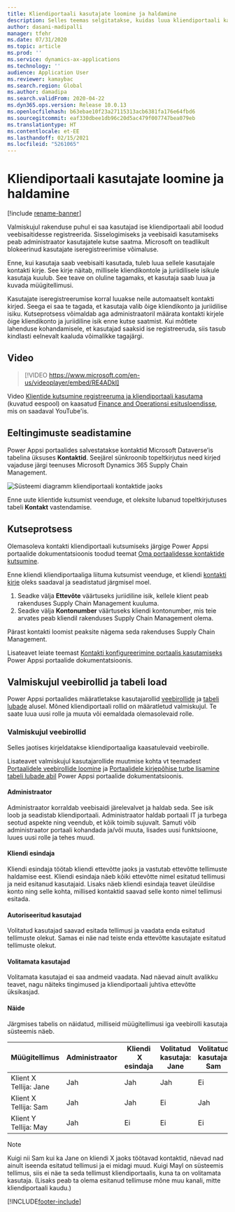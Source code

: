 ```yaml
---
title: Kliendiportaali kasutajate loomine ja haldamine
description: Selles teemas selgitatakse, kuidas luua kliendiportaali kasutajakontosid ja seadistada neile lubasid.
author: dasani-madipalli
manager: tfehr
ms.date: 07/31/2020
ms.topic: article
ms.prod: ''
ms.service: dynamics-ax-applications
ms.technology: ''
audience: Application User
ms.reviewer: kamaybac
ms.search.region: Global
ms.author: damadipa
ms.search.validFrom: 2020-04-22
ms.dyn365.ops.version: Release 10.0.13
ms.openlocfilehash: b63ebae10f23a27115313acb6381fa176e64fbd6
ms.sourcegitcommit: eaf330dbee1db96c20d5ac479f007747bea079eb
ms.translationtype: HT
ms.contentlocale: et-EE
ms.lasthandoff: 02/15/2021
ms.locfileid: "5261065"
---
```

# <a name="create-and-manage-customer-portal-users"></a>Kliendiportaali kasutajate loomine ja haldamine

[!include [rename-banner](~/includes/cc-data-platform-banner.md)]

Valmiskujul rakenduse puhul ei saa kasutajad ise kliendiportaali abil loodud veebisaitidesse registreerida. Sisselogimiseks ja veebisaidi kasutamiseks peab administraator kasutajatele kutse saatma. Microsoft on teadlikult blokeerinud kasutajate iseregistreerimise võimaluse.

Enne, kui kasutaja saab veebisaiti kasutada, tuleb luua sellele kasutajale kontakti kirje. See kirje näitab, millisele kliendikontole ja juriidilisele isikule kasutaja kuulub. See teave on oluline tagamaks, et kasutaja saab luua ja kuvada müügitellimusi.

Kasutajate iseregistreerumise korral luuakse neile automaatselt kontakti kirjed. Seega ei saa te tagada, et kasutaja valib õige kliendikonto ja juriidilise isiku. Kutseprotsess võimaldab aga administraatoril määrata kontakti kirjele õige kliendikonto ja juriidiline isik enne kutse saatmist. Kui mõtlete lahenduse kohandamisele, et kasutajad saaksid ise registreeruda, siis tasub kindlasti eelnevalt kaaluda võimalikke tagajärgi.

## <a name="video"></a>Video
> [!VIDEO https://www.microsoft.com/en-us/videoplayer/embed/RE4ADkI]

Video [Klientide kutsumine registreeruma ja kliendiportaali kasutama](https://youtu.be/drGUYHX9QIQ) (kuvatud eespool) on kaasatud [Finance and Operationsi esitusloendisse](https://www.youtube.com/playlist?list=PLcakwueIHoT_SYfIaPGoOhloFoCXiUSyW), mis on saadaval YouTube'is.

## <a name="prerequisite-setup"></a>Eeltingimuste seadistamine

Power Appsi portaalides salvestatakse kontaktid Microsoft Dataverse’is tabelina üksuses **Kontaktid**. Seejärel sünkroonib topeltkirjutus need kirjed vajaduse järgi teenuses Microsoft Dynamics 365 Supply Chain Management.

![Süsteemi diagramm kliendiportaali kontaktide jaoks](media/customer-portal-contacts.png "Süsteemi diagramm kliendiportaali kontaktide jaoks")

Enne uute klientide kutsumist veenduge, et oleksite lubanud topeltkirjutuses tabeli **Kontakt** vastendamise.

## <a name="the-invitation-process"></a>Kutseprotsess

Olemasoleva kontakti kliendiportaali kutsumiseks järgige Power Appsi portaalide dokumentatsioonis toodud teemat [Oma portaalidesse kontaktide kutsumine](https://docs.microsoft.com/powerapps/maker/portals/configure/invite-contacts).

Enne kliendi kliendiportaaliga liituma kutsumist veenduge, et kliendi [kontakti kirje](https://docs.microsoft.com/powerapps/maker/portals/configure/configure-contacts) oleks saadaval ja seadistatud järgmisel moel.

1. Seadke välja **Ettevõte** väärtuseks juriidiline isik, kellele klient peab rakenduses Supply Chain Management kuuluma.
2. Seadke välja **Kontonumber** väärtuseks kliendi kontonumber, mis teie arvates peab kliendil rakenduses Supply Chain Management olema.

Pärast kontakti loomist peaksite nägema seda rakenduses Supply Chain Management.

Lisateavet leiate teemast [Kontakti konfigureerimine portaalis kasutamiseks](https://docs.microsoft.com/powerapps/maker/portals/configure/configure-contacts) Power Appsi portaalide dokumentatsioonis.

## <a name="out-of-box-web-roles-and-table-permissions"></a>Valmiskujul veebirollid ja tabeli load

Power Appsi portaalides määratletakse kasutajarollid [veebirollide](https://docs.microsoft.com/powerapps/maker/portals/configure/create-web-roles) ja [tabeli lubade](https://docs.microsoft.com/powerapps/maker/portals/configure/assign-entity-permissions) alusel. Mõned kliendiportaali rollid on määratletud valmiskujul. Te saate luua uusi rolle ja muuta või eemaldada olemasolevaid rolle.

### <a name="out-of-box-web-roles"></a>Valmiskujul veebirollid

Selles jaotises kirjeldatakse kliendiportaaliga kaasatulevaid veebirolle.

Lisateavet valmiskujul kasutajarollide muutmise kohta vt teemadest [Portaalidele veebirollide loomine](https://docs.microsoft.com/powerapps/maker/portals/configure/create-web-roles) ja [Portaalidele kirjepõhise turbe lisamine tabeli lubade abil](https://docs.microsoft.com/powerapps/maker/portals/configure/assign-entity-permissions) Power Appsi portaalide dokumentatsioonis.

#### <a name="administrator"></a>Administraator

Administraator korraldab veebisaidi järelevalvet ja haldab seda. See isik loob ja seadistab kliendiportaali. Administraator haldab portaali IT ja turbega seotud aspekte ning veendub, et kõik toimib sujuvalt. Samuti võib administraator portaali kohandada ja/või muuta, lisades uusi funktsioone, luues uusi rolle ja tehes muud.

#### <a name="customer-representative"></a>Kliendi esindaja

Kliendi esindaja töötab kliendi ettevõtte jaoks ja vastutab ettevõtte tellimuste haldamise eest. Kliendi esindaja näeb kõiki ettevõtte nimel esitatud tellimusi ja neid esitanud kasutajaid. Lisaks näeb kliendi esindaja teavet üleüldise konto ning selle kohta, millised kontaktid saavad selle konto nimel tellimusi esitada.

#### <a name="authorized-users"></a>Autoriseeritud kasutajad

Volitatud kasutajad saavad esitada tellimusi ja vaadata enda esitatud tellimuste olekut. Samas ei näe nad teiste enda ettevõtte kasutajate esitatud tellimuste olekut.

#### <a name="unauthorized-users"></a>Volitamata kasutajad

Volitamata kasutajad ei saa andmeid vaadata. Nad näevad ainult avalikku teavet, nagu näiteks tingimused ja kliendiportaali juhtiva ettevõtte üksikasjad.

#### <a name="example"></a>Näide

Järgmises tabelis on näidatud, milliseid müügitellimusi iga veebirolli kasutaja süsteemis näeb.

| Müügitellimus | Administraator | Kliendi &nbsp;X esindaja | Volitatud kasutaja: Jane | Volitatud kasutaja: Sam | Volitamata kasutaja: May |
|---|---|---|---|---|---|
| Klient&nbsp;X Tellija:&nbsp;Jane | Jah | Jah | Jah | Ei | Ei |
| Klient&nbsp;X Tellija:&nbsp;Sam | Jah | Jah | Ei | Jah | Ei |
| Klient&nbsp;Y Tellija:&nbsp;May | Jah | Ei | Ei | Ei | Ei |

> [!NOTE]
> Kuigi nii Sam kui ka Jane on kliendi X jaoks töötavad kontaktid, näevad nad ainult iseenda esitatud tellimusi ja ei midagi muud. Kuigi Mayl on süsteemis tellimus, siis ei näe ta seda tellimust kliendiportaalis, kuna ta on volitamata kasutaja. (Lisaks peab ta olema esitanud tellimuse mõne muu kanali, mitte kliendiportaali kaudu.)


[!INCLUDE[footer-include](../../includes/footer-banner.md)]